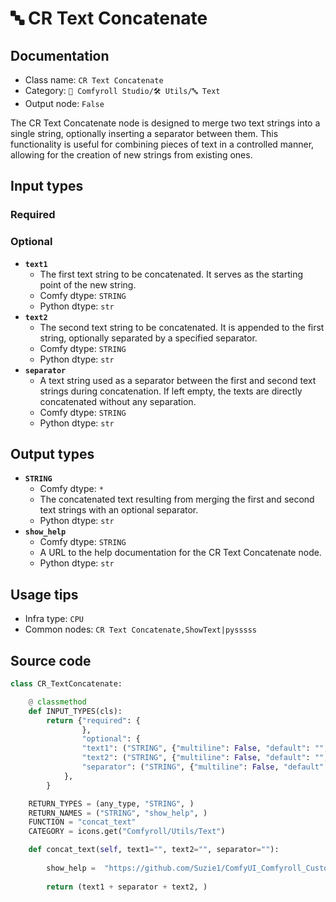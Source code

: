 # 🔤 CR Text Concatenate
## Documentation
- Class name: `CR Text Concatenate`
- Category: `🧩 Comfyroll Studio/🛠️ Utils/🔤 Text`
- Output node: `False`

The CR Text Concatenate node is designed to merge two text strings into a single string, optionally inserting a separator between them. This functionality is useful for combining pieces of text in a controlled manner, allowing for the creation of new strings from existing ones.
## Input types
### Required
### Optional
- **`text1`**
    - The first text string to be concatenated. It serves as the starting point of the new string.
    - Comfy dtype: `STRING`
    - Python dtype: `str`
- **`text2`**
    - The second text string to be concatenated. It is appended to the first string, optionally separated by a specified separator.
    - Comfy dtype: `STRING`
    - Python dtype: `str`
- **`separator`**
    - A text string used as a separator between the first and second text strings during concatenation. If left empty, the texts are directly concatenated without any separation.
    - Comfy dtype: `STRING`
    - Python dtype: `str`
## Output types
- **`STRING`**
    - Comfy dtype: `*`
    - The concatenated text resulting from merging the first and second text strings with an optional separator.
    - Python dtype: `str`
- **`show_help`**
    - Comfy dtype: `STRING`
    - A URL to the help documentation for the CR Text Concatenate node.
    - Python dtype: `str`
## Usage tips
- Infra type: `CPU`
- Common nodes: `CR Text Concatenate,ShowText|pysssss`


## Source code
```python
class CR_TextConcatenate:

    @ classmethod
    def INPUT_TYPES(cls):
        return {"required": {
                },
                "optional": {
                "text1": ("STRING", {"multiline": False, "default": "", "forceInput": True}),                
                "text2": ("STRING", {"multiline": False, "default": "", "forceInput": True}), 
                "separator": ("STRING", {"multiline": False, "default": ""}),                
            },
        }

    RETURN_TYPES = (any_type, "STRING", )
    RETURN_NAMES = ("STRING", "show_help", )
    FUNCTION = "concat_text"
    CATEGORY = icons.get("Comfyroll/Utils/Text")

    def concat_text(self, text1="", text2="", separator=""):
    
        show_help =  "https://github.com/Suzie1/ComfyUI_Comfyroll_CustomNodes/wiki/List-Nodes#cr-save-text-to-file" 
        
        return (text1 + separator + text2, )

```
